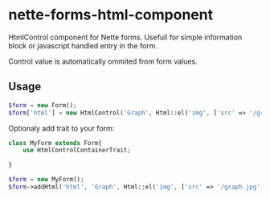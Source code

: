 # nette-forms-html-component
HtmlControl component for Nette forms.
Usefull for simple information block or javascript handled entry in the form.

Control value is automatically ommited from form values.

## Usage

```php
$form = new Form();
$form['html'] = new HtmlControl('Graph', Html::el('img', ['src' => '/graph.jpg']));
```

Optionaly add trait to your form:
```php
class MyForm extends Form{
    use HtmlControlContainerTrait;

}

$form = new MyForm();
$form->addHtml('html', 'Graph', Html::el('img', ['src' => '/graph.jpg']));
```
